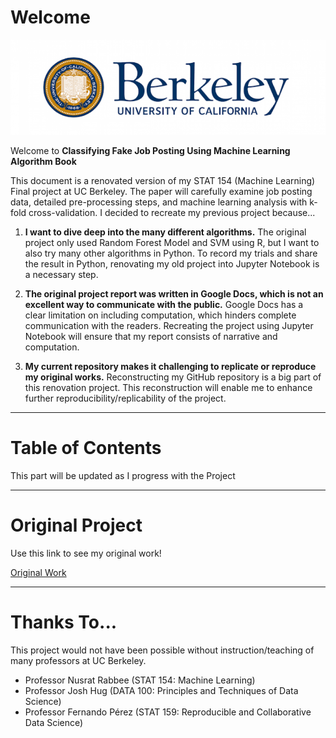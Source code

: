 # Welcome

![BerkeleyLogo](figures/BerkeleyLogo.png)

Welcome to **Classifying Fake Job Posting Using Machine Learning Algorithm Book**

This document is a renovated version of my STAT 154 (Machine Learning) Final project at UC Berkeley. The paper will carefully examine job posting data, detailed pre-processing steps, and machine learning analysis with k-fold cross-validation. I decided to recreate my previous project because...

1. **I want to dive deep into the many different algorithms.** The original project only used Random Forest Model and SVM using R, but I want to also try many other algorithms in Python. To record my trials and share the result in Python, renovating my old project into Jupyter Notebook is a necessary step. 


2. **The original project report was written in Google Docs, which is not an excellent way to communicate with the public.** Google Docs has a clear limitation on including computation, which hinders complete communication with the readers. Recreating the project using Jupyter Notebook will ensure that my report consists of narrative and computation.


3. **My current repository makes it challenging to replicate or reproduce my original works.** Reconstructing my GitHub repository is a big part of this renovation project. This reconstruction will enable me to enhance further reproducibility/replicability of the project.  
 
---

# Table of Contents

This part will be updated as I progress with the Project 

---

# Original Project

Use this link to see my original work!

[Original Work](https://docs.google.com/document/d/1gZEZb4nktCMqzClu4HUX0oagp9qk1xjivq6b6pSnlc8/edit?usp=sharing 'original work')


---

# Thanks To...

This project would not have been possible without instruction/teaching of many professors at UC Berkeley. 

* Professor Nusrat Rabbee (STAT 154: Machine Learning)
* Professor Josh Hug (DATA 100: Principles and Techniques of Data Science) 
* Professor Fernando Pérez (STAT 159: Reproducible and Collaborative Data Science)
